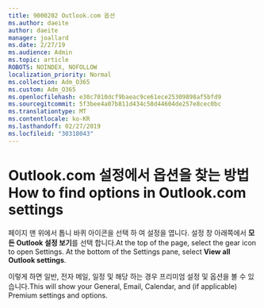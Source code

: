```yaml
---
title: 9000202 Outlook.com 옵션
ms.author: daeite
author: daeite
manager: joallard
ms.date: 2/27/19
ms.audience: Admin
ms.topic: article
ROBOTS: NOINDEX, NOFOLLOW
localization_priority: Normal
ms.collection: Adm_O365
ms.custom: Adm_O365
ms.openlocfilehash: e30c7010dcf9baeac9ce61ece25309898af5bfd9
ms.sourcegitcommit: 5f3bee4a07b811d434c58d44604de257e8cec0bc
ms.translationtype: MT
ms.contentlocale: ko-KR
ms.lasthandoff: 02/27/2019
ms.locfileid: "30318043"
---
```

# <a name="how-to-find-options-in-outlookcom-settings"></a><span data-ttu-id="c796d-102">Outlook.com 설정에서 옵션을 찾는 방법</span><span class="sxs-lookup"><span data-stu-id="c796d-102">How to find options in Outlook.com settings</span></span>

<span data-ttu-id="c796d-p101">페이지 맨 위에서 톱니 바퀴 아이콘을 선택 하 여 설정을 엽니다. 설정 창 아래쪽에서 **모든 Outlook 설정 보기**를 선택 합니다.</span><span class="sxs-lookup"><span data-stu-id="c796d-p101">At the top of the page, select the gear icon to open Settings. At the bottom of the Settings pane, select **View all Outlook settings**.</span></span>

<span data-ttu-id="c796d-105">이렇게 하면 일반, 전자 메일, 일정 및 해당 하는 경우 프리미엄 설정 및 옵션을 볼 수 있습니다.</span><span class="sxs-lookup"><span data-stu-id="c796d-105">This will show your General, Email, Calendar, and (if applicable) Premium settings and options.</span></span>
